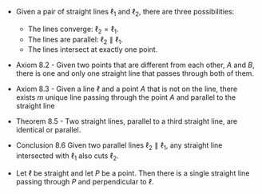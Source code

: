 
- Given a pair of straight lines $\ell_1$ and $\ell_2$, there are three possibilities:
	- The lines converge: $\ell_2 = \ell_1$.
	- The lines are parallel: $\ell_2 \parallel \ell_1$.
	- The lines intersect at exactly one point.
- Axiom 8.2 - Given two points that are different from each other, $A$ and $B$, there is one and only one straight line that passes through both of them.
- Axiom 8.3 - Given a line $\ell$ and a point $A$ that is not on the line, there exists $m$ unique line passing through the point $A$ and parallel to the straight line

- Theorem 8.5 - Two straight lines, parallel to a third straight line, are identical or parallel.
- Conclusion 8.6 Given two parallel lines $\ell_2 \parallel \ell_1$, any straight line intersected with $\ell_1$ also cuts $\ell_2$.


- Let $\ell$ be straight and let $P$ be a point. Then there is a single straight line passing through $P$ and perpendicular to $\ell$.